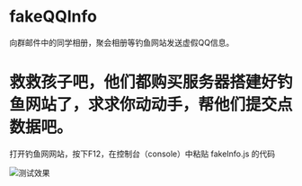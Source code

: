 # fakeQQInfo
向群邮件中的同学相册，聚会相册等钓鱼网站发送虚假QQ信息。

# 救救孩子吧，他们都购买服务器搭建好钓鱼网站了，求求你动动手，帮他们提交点数据吧。 
打开钓鱼网网站，按下F12，在控制台（console）中粘贴 fakeInfo.js 的代码

![测试效果](https://github.com/zctmdc/fakeQQInfo/blob/master/%E5%BE%AE%E4%BF%A1%E5%9B%BE%E7%89%87_20190308011238.png)
